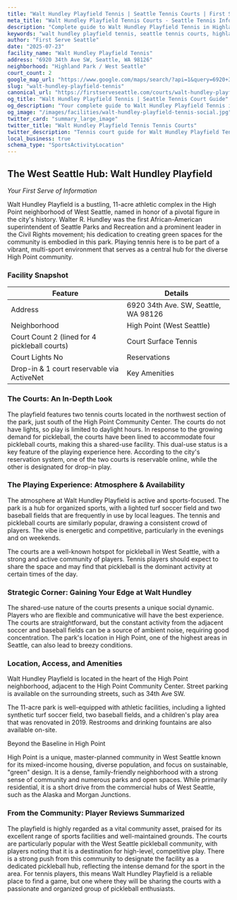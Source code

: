```yaml
---
title: "Walt Hundley Playfield Tennis | Seattle Tennis Courts | First Serve Seattle"
meta_title: "Walt Hundley Playfield Tennis Courts - Seattle Tennis Information & Reviews"
description: "Complete guide to Walt Hundley Playfield Tennis in Highland Park / West Seattle, Seattle. Court details, amenities, local tips, and reviews for tennis players in Seattle, WA."
keywords: "walt hundley playfield tennis, seattle tennis courts, highland park / west seattle tennis, tennis courts near me, seattle tennis, 98126 tennis courts, public tennis courts seattle, outdoor tennis courts"
author: "First Serve Seattle"
date: "2025-07-23"
facility_name: "Walt Hundley Playfield Tennis"
address: "6920 34th Ave SW, Seattle, WA 98126"
neighborhood: "Highland Park / West Seattle"
court_count: 2
google_map_url: "https://www.google.com/maps/search/?api=1&query=6920+34th+Ave+SW%2C+Seattle%2C+WA+98126"
slug: "walt-hundley-playfield-tennis"
canonical_url: "https://firstserveseattle.com/courts/walt-hundley-playfield-tennis"
og_title: "Walt Hundley Playfield Tennis | Seattle Tennis Court Guide"
og_description: "Your complete guide to Walt Hundley Playfield Tennis in Highland Park / West Seattle. Court conditions, amenities, and local tennis insights."
og_image: "/images/facilities/walt-hundley-playfield-tennis-social.jpg"
twitter_card: "summary_large_image"
twitter_title: "Walt Hundley Playfield Tennis Tennis Courts"
twitter_description: "Tennis court guide for Walt Hundley Playfield Tennis in Highland Park / West Seattle, Seattle"
local_business: true
schema_type: "SportsActivityLocation"
---
```


## The West Seattle Hub: Walt Hundley Playfield

*Your First Serve of Information*

Walt Hundley Playfield is a bustling, 11-acre athletic complex in the High Point neighborhood of West Seattle, named in honor of a pivotal figure in the city's history. Walter R. Hundley was the first African-American superintendent of Seattle Parks and Recreation and a prominent leader in the Civil Rights movement; his dedication to creating green spaces for the community is embodied in this park. Playing tennis here is to be part of a vibrant, multi-sport environment that serves as a central hub for the diverse High Point community.   

### Facility Snapshot

| Feature | Details |
|---------|----------|
| Address | 6920 34th Ave. SW, Seattle, WA 98126 |
| Neighborhood | High Point (West Seattle) |
| Court Count	2 (lined for 4 pickleball courts) | Court Surface	Tennis |
| Court Lights	No | Reservations |
| Drop-in & 1 court reservable via ActiveNet | Key Amenities |

### The Courts: An In-Depth Look

The playfield features two tennis courts located in the northwest section of the park, just south of the High Point Community Center. The courts do not have lights, so play is limited to daylight hours. In response to the growing demand for pickleball, the courts have been lined to accommodate four pickleball courts, making this a shared-use facility. This dual-use status is a key feature of the playing experience here. According to the city's reservation system, one of the two courts is reservable online, while the other is designated for drop-in play.   

### The Playing Experience: Atmosphere & Availability

The atmosphere at Walt Hundley Playfield is active and sports-focused. The park is a hub for organized sports, with a lighted turf soccer field and two baseball fields that are frequently in use by local leagues. The tennis and pickleball courts are similarly popular, drawing a consistent crowd of players. The vibe is energetic and competitive, particularly in the evenings and on weekends.   

The courts are a well-known hotspot for pickleball in West Seattle, with a strong and active community of players. Tennis players should expect to share the space and may find that pickleball is the dominant activity at certain times of the day.   

### Strategic Corner: Gaining Your Edge at Walt Hundley

The shared-use nature of the courts presents a unique social dynamic. Players who are flexible and communicative will have the best experience. The courts are straightforward, but the constant activity from the adjacent soccer and baseball fields can be a source of ambient noise, requiring good concentration. The park's location in High Point, one of the highest areas in Seattle, can also lead to breezy conditions.

### Location, Access, and Amenities

Walt Hundley Playfield is located in the heart of the High Point neighborhood, adjacent to the High Point Community Center. Street parking is available on the surrounding streets, such as 34th Ave SW.   

The 11-acre park is well-equipped with athletic facilities, including a lighted synthetic turf soccer field, two baseball fields, and a children's play area that was renovated in 2019. Restrooms and drinking fountains are also available on-site.   

Beyond the Baseline in High Point

High Point is a unique, master-planned community in West Seattle known for its mixed-income housing, diverse population, and focus on sustainable, "green" design. It is a dense, family-friendly neighborhood with a strong sense of community and numerous parks and open spaces. While primarily residential, it is a short drive from the commercial hubs of West Seattle, such as the Alaska and Morgan Junctions.   

### From the Community: Player Reviews Summarized

The playfield is highly regarded as a vital community asset, praised for its excellent range of sports facilities and well-maintained grounds. The courts are particularly popular with the West Seattle pickleball community, with players noting that it is a destination for high-level, competitive play. There is a strong push from this community to designate the facility as a dedicated pickleball hub, reflecting the intense demand for the sport in the area. For tennis players, this means Walt Hundley Playfield is a reliable place to find a game, but one where they will be sharing the courts with a passionate and organized group of pickleball enthusiasts.
